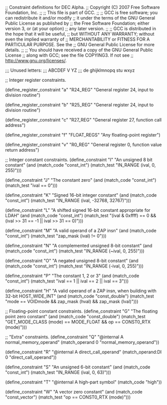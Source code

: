 ;; Constraint definitions for DEC Alpha.
;; Copyright (C) 2007 Free Software Foundation, Inc.
;;
;; This file is part of GCC.
;;
;; GCC is free software; you can redistribute it and/or modify
;; it under the terms of the GNU General Public License as published by
;; the Free Software Foundation; either version 3, or (at your option)
;; any later version.
;;
;; GCC is distributed in the hope that it will be useful,
;; but WITHOUT ANY WARRANTY; without even the implied warranty of
;; MERCHANTABILITY or FITNESS FOR A PARTICULAR PURPOSE.  See the
;; GNU General Public License for more details.
;;
;; You should have received a copy of the GNU General Public License
;; along with GCC; see the file COPYING3.  If not see
;; <http://www.gnu.org/licenses/>.

;;; Unused letters:
;;;    ABCDEF               V  YZ
;;;       de ghijklmnopq stu wxyz

;; Integer register constraints.

(define_register_constraint "a" "R24_REG"
 "General register 24, input to division routine")

(define_register_constraint "b" "R25_REG"
 "General register 24, input to division routine")

(define_register_constraint "c" "R27_REG"
 "General register 27, function call address")

(define_register_constraint "f" "FLOAT_REGS"
 "Any floating-point register")

(define_register_constraint "v" "R0_REG"
 "General register 0, function value return address")

;; Integer constant constraints.
(define_constraint "I"
  "An unsigned 8 bit constant"
  (and (match_code "const_int")
       (match_test "IN_RANGE (ival, 0, 255)")))

(define_constraint "J"
  "The constant zero"
  (and (match_code "const_int")
       (match_test "ival == 0")))

(define_constraint "K"
  "Signed 16-bit integer constant"
  (and (match_code "const_int")
       (match_test "IN_RANGE (ival, -32768, 32767)")))

(define_constraint "L"
  "A shifted signed 16-bit constant appropriate for LDAH"
  (and (match_code "const_int")
       (match_test "(ival & 0xffff) == 0
		    && (ival >> 31 == -1 || ival >> 31 == 0)")))

(define_constraint "M"
  "A valid operand of a ZAP insn"
  (and (match_code "const_int")
       (match_test "zap_mask (ival) != 0")))

(define_constraint "N"
  "A complemented unsigned 8-bit constant"
  (and (match_code "const_int")
       (match_test "IN_RANGE (~ival, 0, 255)")))

(define_constraint "O"
  "A negated unsigned 8-bit constant"
  (and (match_code "const_int")
       (match_test "IN_RANGE (-ival, 0, 255)")))

(define_constraint "P"
  "The constant 1, 2 or 3"
  (and (match_code "const_int")
       (match_test "ival == 1 || ival == 2 || ival == 3")))

(define_constraint "H"
  "A valid operand of a ZAP insn, when building with 32-bit HOST_WIDE_INT"
  (and (match_code "const_double")
       (match_test "mode == VOIDmode && zap_mask (hval) && zap_mask (lval)")))

;; Floating-point constant constraints.
(define_constraint "G"
  "The floating point zero constant"
  (and (match_code "const_double")
       (match_test "GET_MODE_CLASS (mode) == MODE_FLOAT
		    && op == CONST0_RTX (mode)")))

;; "Extra" constraints.
(define_constraint "Q"
  "@internal A normal_memory_operand"
  (match_operand 0 "normal_memory_operand"))

(define_constraint "R"
  "@internal A direct_call_operand"
  (match_operand:DI 0 "direct_call_operand"))

(define_constraint "S"
  "An unsigned 6-bit constant"
  (and (match_code "const_int")
       (match_test "IN_RANGE (ival, 0, 63)")))

(define_constraint "T"
  "@internal A high-part symbol"
  (match_code "high"))

(define_constraint "W"
  "A vector zero constant"
  (and (match_code "const_vector")
       (match_test "op == CONST0_RTX (mode)")))
